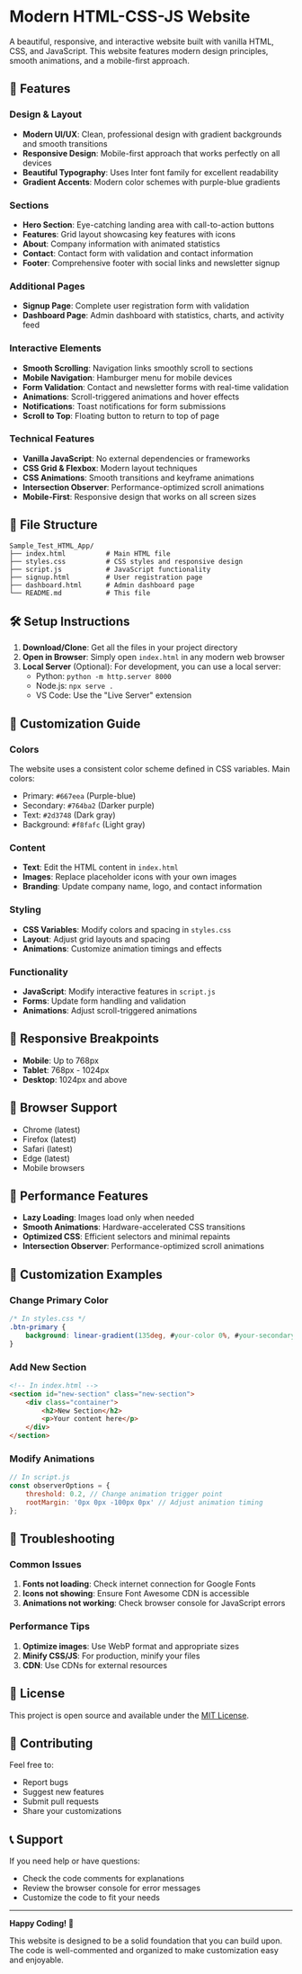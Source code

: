 # Modern HTML-CSS-JS Website

A beautiful, responsive, and interactive website built with vanilla HTML, CSS, and JavaScript. This website features modern design principles, smooth animations, and a mobile-first approach.

## 🚀 Features

### Design & Layout
- **Modern UI/UX**: Clean, professional design with gradient backgrounds and smooth transitions
- **Responsive Design**: Mobile-first approach that works perfectly on all devices
- **Beautiful Typography**: Uses Inter font family for excellent readability
- **Gradient Accents**: Modern color schemes with purple-blue gradients

### Sections
- **Hero Section**: Eye-catching landing area with call-to-action buttons
- **Features**: Grid layout showcasing key features with icons
- **About**: Company information with animated statistics
- **Contact**: Contact form with validation and contact information
- **Footer**: Comprehensive footer with social links and newsletter signup

### Additional Pages
- **Signup Page**: Complete user registration form with validation
- **Dashboard Page**: Admin dashboard with statistics, charts, and activity feed

### Interactive Elements
- **Smooth Scrolling**: Navigation links smoothly scroll to sections
- **Mobile Navigation**: Hamburger menu for mobile devices
- **Form Validation**: Contact and newsletter forms with real-time validation
- **Animations**: Scroll-triggered animations and hover effects
- **Notifications**: Toast notifications for form submissions
- **Scroll to Top**: Floating button to return to top of page

### Technical Features
- **Vanilla JavaScript**: No external dependencies or frameworks
- **CSS Grid & Flexbox**: Modern layout techniques
- **CSS Animations**: Smooth transitions and keyframe animations
- **Intersection Observer**: Performance-optimized scroll animations
- **Mobile-First**: Responsive design that works on all screen sizes

## 📁 File Structure

```
Sample_Test_HTML_App/
├── index.html          # Main HTML file
├── styles.css          # CSS styles and responsive design
├── script.js           # JavaScript functionality
├── signup.html         # User registration page
├── dashboard.html      # Admin dashboard page
└── README.md           # This file
```

## 🛠️ Setup Instructions

1. **Download/Clone**: Get all the files in your project directory
2. **Open in Browser**: Simply open `index.html` in any modern web browser
3. **Local Server** (Optional): For development, you can use a local server:
   - Python: `python -m http.server 8000`
   - Node.js: `npx serve .`
   - VS Code: Use the "Live Server" extension

## 🎨 Customization Guide

### Colors
The website uses a consistent color scheme defined in CSS variables. Main colors:
- Primary: `#667eea` (Purple-blue)
- Secondary: `#764ba2` (Darker purple)
- Text: `#2d3748` (Dark gray)
- Background: `#f8fafc` (Light gray)

### Content
- **Text**: Edit the HTML content in `index.html`
- **Images**: Replace placeholder icons with your own images
- **Branding**: Update company name, logo, and contact information

### Styling
- **CSS Variables**: Modify colors and spacing in `styles.css`
- **Layout**: Adjust grid layouts and spacing
- **Animations**: Customize animation timings and effects

### Functionality
- **JavaScript**: Modify interactive features in `script.js`
- **Forms**: Update form handling and validation
- **Animations**: Adjust scroll-triggered animations

## 📱 Responsive Breakpoints

- **Mobile**: Up to 768px
- **Tablet**: 768px - 1024px
- **Desktop**: 1024px and above

## 🌟 Browser Support

- Chrome (latest)
- Firefox (latest)
- Safari (latest)
- Edge (latest)
- Mobile browsers

## 🚀 Performance Features

- **Lazy Loading**: Images load only when needed
- **Smooth Animations**: Hardware-accelerated CSS transitions
- **Optimized CSS**: Efficient selectors and minimal repaints
- **Intersection Observer**: Performance-optimized scroll animations

## 📝 Customization Examples

### Change Primary Color
```css
/* In styles.css */
.btn-primary {
    background: linear-gradient(135deg, #your-color 0%, #your-secondary-color 100%);
}
```

### Add New Section
```html
<!-- In index.html -->
<section id="new-section" class="new-section">
    <div class="container">
        <h2>New Section</h2>
        <p>Your content here</p>
    </div>
</section>
```

### Modify Animations
```javascript
// In script.js
const observerOptions = {
    threshold: 0.2, // Change animation trigger point
    rootMargin: '0px 0px -100px 0px' // Adjust animation timing
};
```

## 🔧 Troubleshooting

### Common Issues
1. **Fonts not loading**: Check internet connection for Google Fonts
2. **Icons not showing**: Ensure Font Awesome CDN is accessible
3. **Animations not working**: Check browser console for JavaScript errors

### Performance Tips
1. **Optimize images**: Use WebP format and appropriate sizes
2. **Minify CSS/JS**: For production, minify your files
3. **CDN**: Use CDNs for external resources

## 📄 License

This project is open source and available under the [MIT License](LICENSE).

## 🤝 Contributing

Feel free to:
- Report bugs
- Suggest new features
- Submit pull requests
- Share your customizations

## 📞 Support

If you need help or have questions:
- Check the code comments for explanations
- Review the browser console for error messages
- Customize the code to fit your needs

---

**Happy Coding! 🎉**

This website is designed to be a solid foundation that you can build upon. The code is well-commented and organized to make customization easy and enjoyable.
